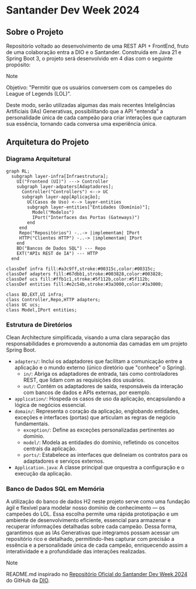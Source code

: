 # Santander Dev Week 2024

## Sobre o Projeto

Repositório voltado ao desenvolvimento de uma REST API + FrontEnd, fruto de uma colaboração entra a DIO e o Santander. Construída em Java 21 e Spring Boot 3, o projeto será desenvolvido em 4 dias com o seguinte propósito:

> [!NOTE]
> Objetivo: "Permitir que os usuários conversem com os campeões do League of Legends (LOL)".

Deste modo, serão utilizadas algumas das mais recentes Inteligências Artificiais (IAs) Generativas, possibilitando que a API "entenda" a personalidade única de cada campeão para criar interações que capturam sua essência, tornando cada conversa uma experiência única.

## Arquitetura do Projeto

### Diagrama Arquitetural

```mermaid
graph RL;
  subgraph layer-infra[Infraestrutura];
    UI("Frontend (UI)") ---> Controller
    subgraph layer-adpaters[Adaptadores];
      Controller("Controllers") <--> UC
      subgraph layer-app[Aplicação];
        UC(Casos de Uso) <--> layer-entities
        subgraph layer-entities["Entidades (Domínio)"];
          Model("Modelos")
          IPort("Interfaces das Portas (Gateways)")
        end
     end
     Repo("Repositórios") -..-> |implementam| IPort
     HTTP("Clientes HTTP") -..-> |implementam| IPort
    end
    BD("Bancos de Dados SQL") --- Repo
    EXT("APIs REST de IA") --- HTTP
  end

classDef infra fill:#a3c9ff,stroke:#00315c,color:#00315c;
classDef adapters fill:#67dbb1,stroke:#003828,color:#003828;
classDef ucs fill:#ffb1c1,stroke:#5f112b,color:#5f112b;
classDef entities fill:#e2c54b,stroke:#3a3000,color:#3a3000;

class BD,EXT,UI infra;
class Controller,Repo,HTTP adapters;
class UC ucs;
class Model,IPort entities;
```

### Estrutura de Diretórios

Clean Architecture simplificada, visando a uma clara separação das responsabilidades e promovendo a autonomia das camadas em um projeto Spring Boot.

-   `adapters/`: Inclui os adaptadores que facilitam a comunicação entre a aplicação e o mundo externo (único diretório que "conhece" o Spring).
    -   `in/`: Abriga os adaptadores de entrada, tais como controladores REST, que lidam com as requisições dos usuários.
    -   `out/`: Contém os adaptadores de saída, responsáveis da interação com bancos de dados e APIs externas, por exemplo.
-   `application/`: Hospeda os casos de uso da aplicação, encapsulando a lógica de negócios essencial.
-   `domain/`: Representa o coração da aplicação, englobando entidades, exceções e interfaces (portas) que articulam as regras de negócio fundamentais.
    -   `exception/`: Define as exceções personalizadas pertinentes ao domínio.
    -   `model/`: Modela as entidades do domínio, refletindo os conceitos centrais da aplicação.
    -   `ports/`: Estabelece as interfaces que delineiam os contratos para os adaptadores e serviços externos.
-   `Application.java`: A classe principal que orquestra a configuração e o execução da aplicação.

### Banco de Dados SQL em Memória

A utilização do banco de dados H2 neste projeto serve como uma fundação ágil e flexível para modelar nosso domínio de conhecimento — os campeões do LOL. Essa escolha permite uma rápida prototipação e um ambiente de desenvolvimento eficiente, essencial para armazenar e recuperar informações detalhadas sobre cada campeão. Dessa forma, garantimos que as IAs Generativas que integramos possam acessar um repositório rico e detalhado, permitindo-lhes capturar com precisão a essência e a personalidade única de cada campeão, enriquecendo assim a interatividade e a profundidade das interações realizadas.

> [!NOTE]
> README.md inspirado no [Repositório Oficial do Santander Dev Week 2024](https://github.com/digitalinnovationone/santander-dev-week-2024) do GitHub da [DIO](https://github.com/digitalinnovationone).
